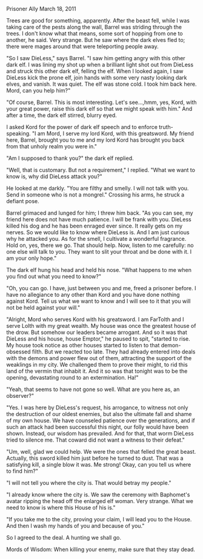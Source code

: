 Prisoner Ally
March 18, 2011

Trees are good for something, apparently. After the beast fell, while I was taking care of the pests along the wall, Barrel was striding through the trees. I don't know what that means, some sort of hopping from one to another, he said. Very strange. But he saw where the dark elves fled to; there were mages around that were teleporting people away.

"So I saw DieLess," says Barrel. "I saw him getting angry with this other dark elf. I was lining my shot up when a brilliant light shot out from DieLess and struck this other dark elf, felling the elf. When I looked again, I saw DieLess kick the prone elf, join hands with some very nasty looking dark elves, and vanish. It was quiet. The elf was stone cold. I took him back here. Mord, can you help him?"

"Of course, Barrel. This is most interesting. Let's see...,hmm, yes, Kord, with your great power, raise this dark elf so that we might speak with him." And after a time, the dark elf stirred, blurry eyed.

I asked Kord for the power of dark elf speech and to enforce truth-speaking. "I am Mord, I serve my lord Kord, with this greatsword. My friend here, Barrel, brought you to me and my lord Kord has brought you back from that unholy realm you were in."

"Am I supposed to thank you?" the dark elf replied.

"Well, that is customary. But not a requirement," I replied. "What we want to know is, why did DieLess attack you?"

He looked at me darkly. "You are filthy and smelly. I will not talk with you. Send in someone who is not a mongrel."  Crossing his arms, he struck a defiant pose.

Barrel grimaced and lunged for him; I threw him back. "As you can see, my friend here does not have much patience. I will be frank with you. DieLess killed his dog and he has been enraged ever since. It really gets on my nerves. So we would like to know where DieLess is. And I am just curious why he attacked you. As for the smell, I cultivate a wonderful fragrance. Hold on, yes, there we go. That should help. Now, listen to me carefully: no one else will talk to you. They want to slit your throat and be done with it. I am your only hope."

The dark elf hung his head and held his nose. "What happens to me when you find out what you need to know?"

"Oh, you can go. I have, just between you and me, freed a prisoner before. I have no allegiance to any other than Kord and you have done nothing against Kord. Tell us what we want to know and I will see to it that you will not be held against your will."

"Alright, Mord who serves Kord with his greatsword. I am FarTolth and I serve Lolth with my great wealth. My house was once the greatest house of the drow. But somehow our leaders became arrogant. And so it was that DieLess and his house, house Emptor," he paused to spit, "started to rise. My house took notice as other houses started to listen to that demon-obsessed filth. But we reacted too late.  They had already entered into deals with the demons and power flew out of them, attracting the support of the weaklings in my city. We challenged them to prove their might, to rid this land of the vermin that inhabit it. And it so was that tonight was to be the opening, devastating round to an extermination. Ha!"

"Yeah, that seems to have not gone so well. What are you here as, an observer?"

"Yes. I was here by DieLess's request, his arrogance, to witness not only the destruction of our oldest enemies, but also the ultimate fall and shame of my own house. We have counseled patience over the generations, and if such an attack had been successful this night, our folly would have been shown. Instead, our wisdom has prevailed. And for that, that worm DieLess tried to silence me. That coward did not want a witness to their defeat."

"Um, well, glad we could help. We were the ones that felled the great beast. Actually, this sword killed him just before he turned to dust. That was a satisfying kill, a single blow it was. Me strong! Okay, can you tell us where to find him?"

"I will not tell you where the city is. That would betray my people."

"I already know where the city is. We saw the ceremony with Baphomet's avatar ripping the head off the enlarged elf woman. Very strange. What we need to know is where this House of his is."

"If you take me to the city, proving your claim, I will lead you to the House. And then I wash my hands of you and because of you."

So I agreed to the deal. A hunting we shall go.

Mords of Wisdom: When killing your enemy, make sure that they stay dead.